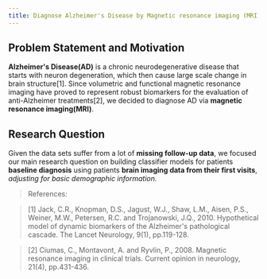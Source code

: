 ```yaml
---
title: Diagnose Alzheimer's Disease by Magnetic resonance imaging (MRI)
---
```



## Problem Statement and Motivation


**Alzheimer's Disease(AD)** is a chronic neurodegenerative disease that starts with neuron degeneration, which then cause large scale change in brain structure[1]. Since volumetric and functional magnetic resonance imaging have proved to represent robust biomarkers for the evaluation of anti-Alzheimer treatments[2], we decided to diagnose AD via **magnetic resonance imaging(MRI)**.


## Research Question

Given the data sets suffer from a lot of **missing follow-up data**, we focused our main research question on building classifier models for patients **baseline diagnosis** using patients **brain imaging data from their first visits**, *adjusting for basic demographic information.*



>References:

>[1] Jack, C.R., Knopman, D.S., Jagust, W.J., Shaw, L.M., Aisen, P.S., Weiner, M.W., Petersen, R.C. and Trojanowski, J.Q., 2010. Hypothetical model of dynamic biomarkers of the Alzheimer's pathological cascade. The Lancet Neurology, 9(1), pp.119-128.

>[2] Ciumas, C., Montavont, A. and Ryvlin, P., 2008. Magnetic resonance imaging in clinical trials. Current opinion in neurology, 21(4), pp.431-436.


